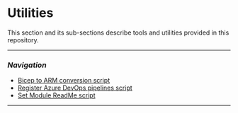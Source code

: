 # Utilities

This section and its sub-sections describe tools and utilities provided in this repository.

---

### _Navigation_

- [Bicep to ARM conversion script](./UtilitiesConvertToARMTemplate)
- [Register Azure DevOps pipelines script](./UtilitiesRegisterAzureDevOpsPipeline)
- [Set Module ReadMe script](./UtilitiesSetModuleReadMe)

---
